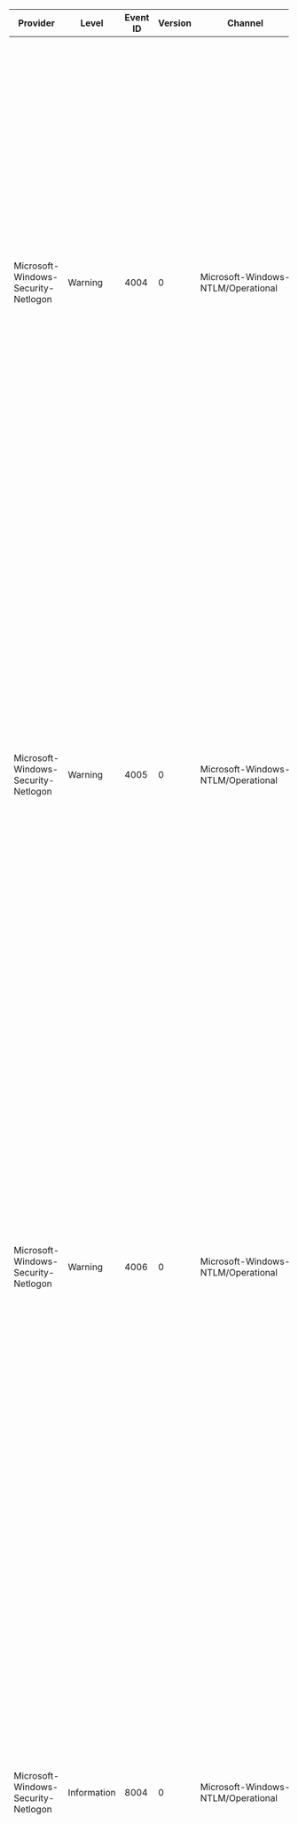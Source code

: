 Provider                             |  Level        |  Event ID  |  Version  |  Channel                                          |  Task           |  Opcode  |  Keyword  |  Message
-------------------------------------|---------------|------------|-----------|---------------------------------------------------|-----------------|----------|-----------|---------------------------------------------------------------------------------------------------------------------------------------------------------------------------------------------------------------------------------------------------------------------------------------------------------------------------------------------------------------------------------------------------------------------------------------------------------------------------------------------------------------------------------------------------------------------------------------------------------------------------------------------------------------------------------------------------------------------------------------------------------------------------------------------------------------------------------------------------------------------------------------------------------------------------------------------------------------------------------------------------------------------------------------------------------------------------------------------------------------------------------------------------
Microsoft-Windows-Security-Netlogon  |  Warning      |  4004      |  0        |  Microsoft-Windows-NTLM/Operational               |  Blocking NTLM  |          |           |  Domain Controller Blocked: NTLM authentication to this domain controller is blocked.Secure Channel name: {SChannelName}User name: {UserName}Domain name: {DomainName}Workstation name: {WorkstationName}Secure Channel type: {SChannelType}NTLM authentication within the domain {DomainName} is blocked.If you want to allow NTLM authentication requests in the domain {DomainName}; set the security policy Network Security: Restrict NTLM: NTLM authentication in this domain to Disabled.If you want to allow NTLM authentication requests only to specific servers in the domain {DomainName}; set the security policy Network Security: Restrict NTLM: NTLM authentication in this domain to Deny for domain servers or Deny domain accounts to domain servers; and then set the security policy Network Security: Restrict NTLM: Add server exceptions in this domain to define a list of servers in this domain as an exception to use NTLM authentication.
Microsoft-Windows-Security-Netlogon  |  Warning      |  4005      |  0        |  Microsoft-Windows-NTLM/Operational               |  Blocking NTLM  |          |           |  Domain Controller Blocked: NTLM authentication to this domain controller is blocked.Secure Channel name: {SChannelName}User name: {UserName}Domain name: {DomainName}Workstation name: {WorkstationName}Secure Channel type: {SChannelType}NTLM authentication within the domain {DomainName} is blocked.If you want to allow NTLM authentication requests in the domain {DomainName}; set the security policy Network Security: Restrict NTLM: NTLM authentication in this domain to Disabled.If you want to allow NTLM authentication requests only to specific servers in the domain {DomainName}; set the security policy Network Security: Restrict NTLM: NTLM authentication in this domain to Deny for domain servers or Deny domain accounts to domain servers; and then set the security policy Network Security: Restrict NTLM: Add server exceptions in this domain to define a list of servers in this domain as an exception to use NTLM authentication.
Microsoft-Windows-Security-Netlogon  |  Warning      |  4006      |  0        |  Microsoft-Windows-NTLM/Operational               |  Blocking NTLM  |          |           |  Domain Controller Blocked: NTLM authentication to this domain controller is blocked.Secure Channel name: {SChannelName}User name: {UserName}Domain name: {DomainName}Workstation name: {WorkstationName}Secure Channel type: {SChannelType}NTLM authentication within the domain {DomainName} is blocked.If you want to allow NTLM authentication requests in the domain {DomainName}; set the security policy Network Security: Restrict NTLM: NTLM authentication in this domain to Disabled.If you want to allow NTLM authentication requests only to specific servers in the domain {DomainName}; set the security policy Network Security: Restrict NTLM: NTLM authentication in this domain to Deny for domain servers or Deny domain accounts to domain servers; and then set the security policy Network Security: Restrict NTLM: Add server exceptions in this domain to define a list of servers in this domain as an exception to use NTLM authentication.
Microsoft-Windows-Security-Netlogon  |  Information  |  8004      |  0        |  Microsoft-Windows-NTLM/Operational               |  Auditing NTLM  |          |           |  Domain Controller Blocked Audit: Audit NTLM authentication to this domain controller.Secure Channel name: {SChannelName}User name: {UserName}Domain name: {DomainName}Workstation name: {WorkstationName}Secure Channel type: {SChannelType}Audit NTLM authentication requests within the domain {DomainName} that would be blocked if the security policy Network Security: Restrict NTLM: NTLM authentication in this domain is set to any of the Deny options.If you want to allow NTLM authentication requests in the domain {DomainName}; set the security policy Network Security: Restrict NTLM: NTLM authentication in this domain to Disabled.If you want to allow NTLM authentication requests to specific servers in the domain {DomainName}; set the security policy Network Security: Restrict NTLM: NTLM authentication in this domain to Deny for domain servers or Deny domain accounts to domain servers; and then set the security policy Network Security: Restrict NTLM: Add server exceptions in this domain to define a list of servers in the domain {DomainName} to which clients are allowed to use NTLM authentication.
Microsoft-Windows-Security-Netlogon  |  Information  |  8005      |  0        |  Microsoft-Windows-NTLM/Operational               |  Auditing NTLM  |          |           |  Domain Controller Blocked Audit: Audit NTLM authentication to this domain controller.Secure Channel name: {SChannelName}User name: {UserName}Domain name: {DomainName}Workstation name: {WorkstationName}Secure Channel type: {SChannelType}Audit NTLM authentication requests within the domain {DomainName} that would be blocked if the security policy Network Security: Restrict NTLM: NTLM authentication in this domain is set to any of the Deny options.If you want to allow NTLM authentication requests in the domain {DomainName}; set the security policy Network Security: Restrict NTLM: NTLM authentication in this domain to Disabled.If you want to allow NTLM authentication requests to specific servers in the domain {DomainName}; set the security policy Network Security: Restrict NTLM: NTLM authentication in this domain to Deny for domain servers or Deny domain accounts to domain servers; and then set the security policy Network Security: Restrict NTLM: Add server exceptions in this domain to define a list of servers in the domain {DomainName} to which clients are allowed to use NTLM authentication.
Microsoft-Windows-Security-Netlogon  |  Information  |  8006      |  0        |  Microsoft-Windows-NTLM/Operational               |  Auditing NTLM  |          |           |  Domain Controller Blocked Audit: Audit NTLM authentication to this domain controller.Secure Channel name: {SChannelName}User name: {UserName}Domain name: {DomainName}Workstation name: {WorkstationName}Secure Channel type: {SChannelType}Audit NTLM authentication requests within the domain {DomainName} that would be blocked if the security policy Network Security: Restrict NTLM: NTLM authentication in this domain is set to any of the Deny options.If you want to allow NTLM authentication requests in the domain {DomainName}; set the security policy Network Security: Restrict NTLM: NTLM authentication in this domain to Disabled.If you want to allow NTLM authentication requests to specific servers in the domain {DomainName}; set the security policy Network Security: Restrict NTLM: NTLM authentication in this domain to Deny for domain servers or Deny domain accounts to domain servers; and then set the security policy Network Security: Restrict NTLM: Add server exceptions in this domain to define a list of servers in the domain {DomainName} to which clients are allowed to use NTLM authentication.
Microsoft-Windows-Security-Netlogon  |  Error        |  9000      |  0        |  Microsoft-Windows-Security-Netlogon/Operational  |  MSA            |          |           |  Netlogon failed to retrieve the password for account {AccountName} in domain {AccountDomain}. {Status}
Microsoft-Windows-Security-Netlogon  |  Error        |  9001      |  0        |  Microsoft-Windows-Security-Netlogon/Operational  |  MSA            |          |           |  The account {Account} cannot be used as managed service account on the local machine because not all the supported encryption types of the account are supported by the local machine.
Microsoft-Windows-Security-Netlogon  |  Error        |  9002      |  0        |  Microsoft-Windows-Security-Netlogon/Operational  |  MSA            |          |           |  Netlogon failed to add {Account} as a managed service account to this local machine. {Status}
Microsoft-Windows-Security-Netlogon  |  Error        |  9003      |  0        |  Microsoft-Windows-Security-Netlogon/Operational  |  MSA            |          |           |  Netlogon failed to remove the managed service account {Account} from this local machine. {Status}